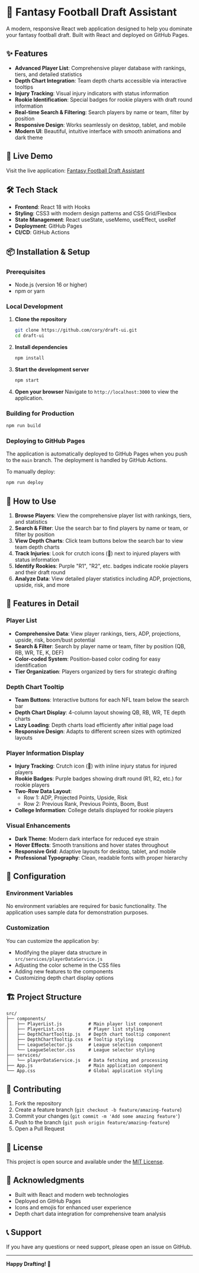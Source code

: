 # 🏈 Fantasy Football Draft Assistant

A modern, responsive React web application designed to help you dominate your fantasy football draft. Built with React and deployed on GitHub Pages.

## ✨ Features

- **Advanced Player List**: Comprehensive player database with rankings, tiers, and detailed statistics
- **Depth Chart Integration**: Team depth charts accessible via interactive tooltips
- **Injury Tracking**: Visual injury indicators with status information
- **Rookie Identification**: Special badges for rookie players with draft round information
- **Real-time Search & Filtering**: Search players by name or team, filter by position
- **Responsive Design**: Works seamlessly on desktop, tablet, and mobile
- **Modern UI**: Beautiful, intuitive interface with smooth animations and dark theme

## 🚀 Live Demo

Visit the live application: [Fantasy Football Draft Assistant](https://cory.github.io/draft-ui)

## 🛠️ Tech Stack

- **Frontend**: React 18 with Hooks
- **Styling**: CSS3 with modern design patterns and CSS Grid/Flexbox
- **State Management**: React useState, useMemo, useEffect, useRef
- **Deployment**: GitHub Pages
- **CI/CD**: GitHub Actions

## 📦 Installation & Setup

### Prerequisites

- Node.js (version 16 or higher)
- npm or yarn

### Local Development

1. **Clone the repository**
   ```bash
   git clone https://github.com/cory/draft-ui.git
   cd draft-ui
   ```

2. **Install dependencies**
   ```bash
   npm install
   ```

3. **Start the development server**
   ```bash
   npm start
   ```

4. **Open your browser**
   Navigate to `http://localhost:3000` to view the application.

### Building for Production

```bash
npm run build
```

### Deploying to GitHub Pages

The application is automatically deployed to GitHub Pages when you push to the `main` branch. The deployment is handled by GitHub Actions.

To manually deploy:

```bash
npm run deploy
```

## 🎯 How to Use

1. **Browse Players**: View the comprehensive player list with rankings, tiers, and statistics
2. **Search & Filter**: Use the search bar to find players by name or team, or filter by position
3. **View Depth Charts**: Click team buttons below the search bar to view team depth charts
4. **Track Injuries**: Look for crutch icons (🩼) next to injured players with status information
5. **Identify Rookies**: Purple "R1", "R2", etc. badges indicate rookie players and their draft round
6. **Analyze Data**: View detailed player statistics including ADP, projections, upside, risk, and more

## 📱 Features in Detail

### Player List
- **Comprehensive Data**: View player rankings, tiers, ADP, projections, upside, risk, boom/bust potential
- **Search & Filter**: Search by player name or team, filter by position (QB, RB, WR, TE, K, DEF)
- **Color-coded System**: Position-based color coding for easy identification
- **Tier Organization**: Players organized by tiers for strategic drafting

### Depth Chart Tooltip
- **Team Buttons**: Interactive buttons for each NFL team below the search bar
- **Depth Chart Display**: 4-column layout showing QB, RB, WR, TE depth charts
- **Lazy Loading**: Depth charts load efficiently after initial page load
- **Responsive Design**: Adapts to different screen sizes with optimized layouts

### Player Information Display
- **Injury Tracking**: Crutch icon (🩼) with inline injury status for injured players
- **Rookie Badges**: Purple badges showing draft round (R1, R2, etc.) for rookie players
- **Two-Row Data Layout**: 
  - Row 1: ADP, Projected Points, Upside, Risk
  - Row 2: Previous Rank, Previous Points, Boom, Bust
- **College Information**: College details displayed for rookie players

### Visual Enhancements
- **Dark Theme**: Modern dark interface for reduced eye strain
- **Hover Effects**: Smooth transitions and hover states throughout
- **Responsive Grid**: Adaptive layouts for desktop, tablet, and mobile
- **Professional Typography**: Clean, readable fonts with proper hierarchy

## 🔧 Configuration

### Environment Variables

No environment variables are required for basic functionality. The application uses sample data for demonstration purposes.

### Customization

You can customize the application by:
- Modifying the player data structure in `src/services/playerDataService.js`
- Adjusting the color scheme in the CSS files
- Adding new features to the components
- Customizing depth chart display options

## 🏗️ Project Structure

```
src/
├── components/
│   ├── PlayerList.js          # Main player list component
│   ├── PlayerList.css         # Player list styling
│   ├── DepthChartTooltip.js   # Depth chart tooltip component
│   ├── DepthChartTooltip.css  # Tooltip styling
│   ├── LeagueSelector.js      # League selection component
│   └── LeagueSelector.css     # League selector styling
├── services/
│   └── playerDataService.js   # Data fetching and processing
├── App.js                     # Main application component
└── App.css                    # Global application styling
```

## 🤝 Contributing

1. Fork the repository
2. Create a feature branch (`git checkout -b feature/amazing-feature`)
3. Commit your changes (`git commit -m 'Add some amazing feature'`)
4. Push to the branch (`git push origin feature/amazing-feature`)
5. Open a Pull Request

## 📄 License

This project is open source and available under the [MIT License](LICENSE).

## 🙏 Acknowledgments

- Built with React and modern web technologies
- Deployed on GitHub Pages
- Icons and emojis for enhanced user experience
- Depth chart data integration for comprehensive team analysis

## 📞 Support

If you have any questions or need support, please open an issue on GitHub.

---

**Happy Drafting! 🏈**